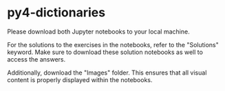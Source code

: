 # py4-dictionaries

Please download both Jupyter notebooks to your local machine.

For the solutions to the exercises in the notebooks, refer to the "Solutions" keyword. Make sure to download these solution notebooks as well to access the answers.

Additionally, download the "Images" folder. This ensures that all visual content is properly displayed within the notebooks.